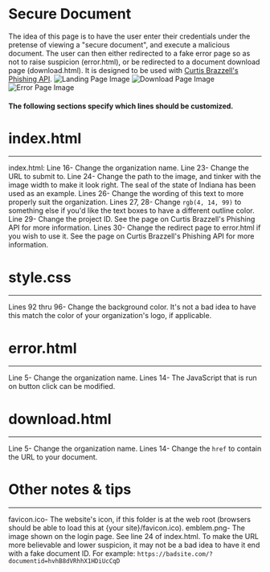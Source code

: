 # Secure Document
The idea of this page is to have the user enter their credentials under the pretense of viewing a "secure document", and execute a malicious document. The user can then either redirected to a fake error page so as not to raise suspicion (error.html), or be redirected to a document download page (download.html).
It is designed to be used with [Curtis Brazzell's Phishing API](https://github.com/curtbraz/Phishing-API). 
![Landing Page Image](https://i.imgur.com/BSZ6YbW.jpg)
![Download Page Image](https://i.imgur.com/XeoH40U.jpg)
![Error Page Image](https://i.imgur.com/1RVAknx.jpg)

#### The following sections specify which lines should be customized. 
# index.html
---
index.html:
Line 16- Change the organization name.
Line 23- Change the URL to submit to. 
Line 24- Change the path to the image, and tinker with the image width to make it look right. The seal of the state of Indiana has been used as an example.
Lines 26- Change the wording of this text to more properly suit the organization.
Lines 27, 28- Change `rgb(4, 14, 99)` to something else if you'd like the text boxes to have a different outline color. 
Line 29- Change the project ID. See the page on Curtis Brazzell's Phishing API for more information. 
Lines 30- Change the redirect page to error.html if you wish to use it. See the page on Curtis Brazzell's Phishing API for more information. 
# style.css
---
Lines 92 thru 96- Change the background color. It's not a bad idea to have this match the color of your organization's logo, if applicable. 
# error.html
---
Line 5- Change the organization name. 
Lines 14- The JavaScript that is run on button click can be modified. 
# download.html
---
Line 5- Change the organization name. 
Lines 14- Change the `href` to contain the URL to your document. 
# Other notes & tips
---
favicon.ico- The website's icon, if this folder is at the web root (browsers should be able to load this at  {your site}/favicon.ico).
emblem.png- The image shown on the login page. See line 24 of index.html.
To make the URL more believable and lower suspicion, it may not be a bad idea to have it end with a fake document ID. For example:
`https://badsite.com/?documentid=hvhB8dVRhhX1HDiUcCqD`
